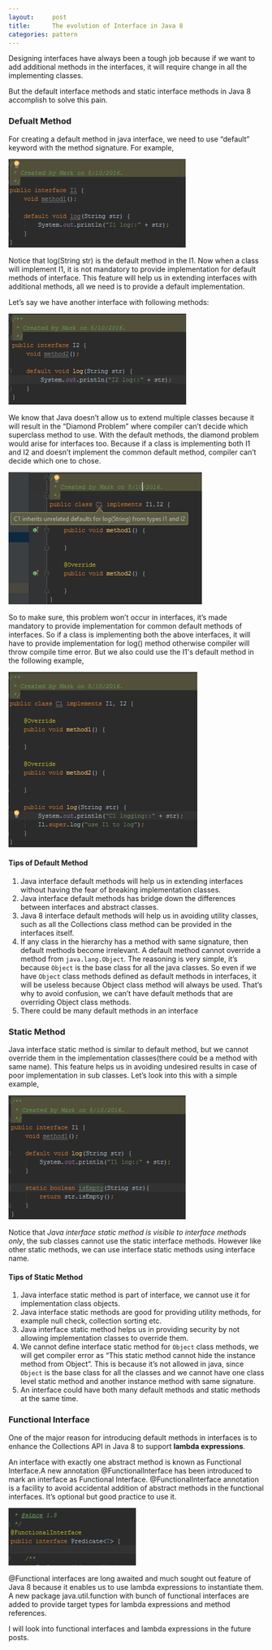 ```yaml
---
layout:     post
title:      The evolution of Interface in Java 8
categories: pattern
---
```


Designing interfaces have always been a tough job because if we want to add additional methods in the interfaces, it will require change in all the implementing classes. 

But the default interface methods and static interface methods in Java 8 accomplish to solve this pain.  

### Defualt Method

For creating a default method in java interface, we need to use “default” keyword with the method signature. For example,

![default 1 img](/images/interface/5_10_1.png)

Notice that log(String str) is the default method in the I1. Now when a class will implement I1, it is not mandatory to provide implementation for default methods of interface. This feature will help us in extending interfaces with additional methods, all we need is to provide a default implementation.


Let’s say we have another interface with following methods:

![default 2 img](/images/interface/5_10_2.png)

We know that Java doesn’t allow us to extend multiple classes because it will result in the “Diamond Problem” where compiler can’t decide which superclass method to use. With the default methods, the diamond problem would arise for interfaces too. Because if a class is implementing both I1 and I2 and doesn’t implement the common default method, compiler can’t decide which one to chose.

![default err img](/images/interface/5_10_3.png)

So to make sure, this problem won’t occur in interfaces, it’s made mandatory to provide implementation for common default methods of interfaces. So if a class is implementing both the above interfaces, it will have to provide implementation for log() method otherwise compiler will throw compile time error. But we also could use the I1's default method in the following example,

![default err img](/images/interface/5_10_4.png)

####    Tips of Default Method

1.  Java interface default methods will help us in extending interfaces without having the fear of breaking implementation classes.
2.  Java interface default methods has bridge down the differences between interfaces and abstract classes.
3.  Java 8 interface default methods will help us in avoiding utility classes, such as all the Collections class method can be provided in the interfaces itself.
4.  If any class in the hierarchy has a method with same signature, then default methods become irrelevant. A default method cannot override a method from `java.lang.Object`. The reasoning is very simple, it’s because `Object` is the base class for all the java classes. So even if we have `Object` class methods defined as default methods in interfaces, it will be useless because Object class method will always be used. That’s why to avoid confusion, we can’t have default methods that are overriding Object class methods. 
5.  There could be many default methods in an interface


### Static Method

Java interface static method is similar to default method, but we cannot override them in the implementation classes(there could be a method with same name). This feature helps us in avoiding undesired results in case of poor implementation in sub classes. Let’s look into this with a simple example,

![default err img](/images/interface/5_10_5.png)

Notice that *Java interface static method is visible to interface methods only*, the sub classes cannot use the static interface methods. However like other static methods, we can use interface static methods using interface name.

####    Tips of Static Method
1.  Java interface static method is part of interface, we cannot use it for implementation class objects.
2.  Java interface static methods are good for providing utility methods, for example null check, collection sorting etc.
3.  Java interface static method helps us in providing security by not allowing implementation classes to override them.
4.  We cannot define interface static method for `Object` class methods, we will get compiler error as “This static method cannot hide the instance method from Object”. This is because it’s not allowed in java, since `Object` is the base class for all the classes and we cannot have one class level static method and another instance method with same signature.
5.  An interface could have both many default methods and static methods at the same time.


### Functional Interface

One of the major reason for introducing default methods in interfaces is to enhance the Collections API in Java 8 to support **lambda expressions**.


An interface with exactly one abstract method is known as Functional Interface.A new annotation @FunctionalInterface has been introduced to mark an interface as Functional Interface. @FunctionalInterface annotation is a facility to avoid accidental addition of abstract methods in the functional interfaces. It’s optional but good practice to use it.

![default f img](/images/interface/5_10_6.png)


@Functional interfaces are long awaited and much sought out feature of Java 8 because it enables us to use lambda expressions to instantiate them. A new package java.util.function with bunch of functional interfaces are added to provide target types for lambda expressions and method references. 

I will look into functional interfaces and lambda expressions in the future posts.

